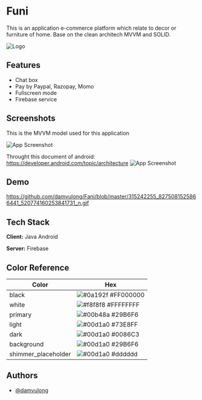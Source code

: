 
# Funi

This is an application e-commerce platform which relate to decor or furniture of home. Base on the clean architech MVVM and SOLID.

![Logo](https://cdn-icons-png.flaticon.com/512/780/780284.png)


## Features

- Chat box 
- Pay by Paypal, Razopay, Momo
- Fullscreen mode
- Firebase service


## Screenshots
This is the MVVM model used for this application

![App Screenshot](https://miro.medium.com/max/1400/1*UlW3_Wy-FaHfXmIh25_v4g.png)


Throught this document of android: https://developer.android.com/topic/architecture
![App Screenshot](https://developer.android.com/static/topic/libraries/architecture/images/mad-arch-overview.png)



## Demo

https://github.com/damvulong/Fani/blob/master/315242255_8275081525866441_520774160253841731_n.gif


## Tech Stack

**Client:** Java Android

**Server:** Firebase

## Color Reference

| Color             | Hex                                                                |
| ----------------- | ------------------------------------------------------------------ |
| black | ![#0a192f](https://via.placeholder.com/10/0a192f?text=+) #FF000000 |
| white | ![#f8f8f8](https://via.placeholder.com/10/ffffff?text=+) #FFFFFFFF |
| primary| ![#00b48a](https://via.placeholder.com/10/29B6F6?text=+) #29B6F6 |
| light | ![#00d1a0](https://via.placeholder.com/10/73E8FF?text=+) #73E8FF |
| dark | ![#00d1a0](https://via.placeholder.com/10/0086C3?text=+) #0086C3 |
| background | ![#00d1a0](https://via.placeholder.com/10/29B6F6?text=+) #29B6F6 |
| shimmer_placeholder | ![#00d1a0](https://via.placeholder.com/10/dddddd?text=+) #dddddd |


## Authors

- [@damvulong](https://github.com/damvulong)

